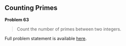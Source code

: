 Counting Primes
---------------

**Problem 63**

> Count the number of primes between two integers.

Full problem statement is available [here][mirror].

[mirror]: https://github.com/rdtsc/codeeval-problem-statements/tree/master/moderate/063-counting-primes/
          "View Problem Statement Mirror"
